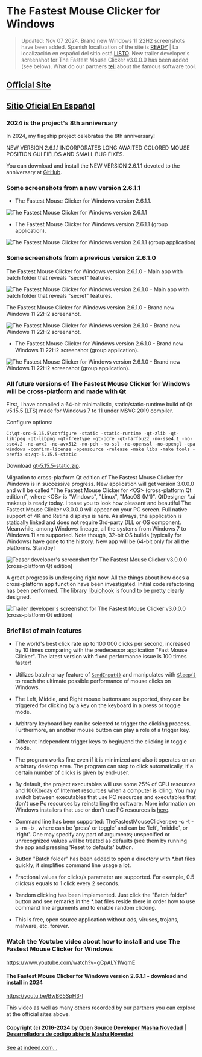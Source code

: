 # The Fastest Mouse Clicker for Windows

> Updated: Nov 07 2024. Brand new Windows 11 22H2 screenshots have been added. Spanish localization of the site is [READY](https://windows-2048.github.io/The-Fastest-Mouse-Clicker-for-Windows/) | La localización en español del sitio está [LISTO](https://windows-2048.github.io/es/El-Clicker-de-Raton-Mas-Rapido-para-Windows/).
New trailer developer's screenshot for The Fastest Mouse Clicker v3.0.0.0 has been added (see below).
What do our partners [tell](https://windows-2048.github.io/The-Fastest-Mouse-Clicker-for-Windows/index.html#Partners) about the famous software tool.

## [Official Site](https://windows-2048.github.io/The-Fastest-Mouse-Clicker-for-Windows/)

## [Sitio Oficial En Español](https://windows-2048.github.io/es/El-Clicker-de-Raton-Mas-Rapido-para-Windows/)

### 2024 is the project's 8th anniversary

In 2024, my flagship project celebrates the 8th anniversary!

NEW VERSION 2.6.1.1 INCORPORATES LONG AWAITED COLORED MOUSE POSITION GUI FIELDS AND SMALL BUG FIXES.

You can download and install
the NEW VERSION 2.6.1.1 devoted to the anniversary
at [GitHub](https://github.com/windows-2048/The-Fastest-Mouse-Clicker-for-Windows/releases/tag/v2.6.1.1).

### Some screenshots from a new version 2.6.1.1

* The Fastest Mouse Clicker for Windows version 2.6.1.1.

![The Fastest Mouse Clicker for Windows version 2.6.1.1](screenshots_new/v2.6.1.1/tfmcfw_singleapp_v2.6.1.1.png?raw=true)

* The Fastest Mouse Clicker for Windows version 2.6.1.1 (group application).

![The Fastest Mouse Clicker for Windows version 2.6.1.1 (group application)](screenshots_new/v2.6.1.1/tfmcfw_groupapp_v2.6.1.1.png?raw=true)

### Some screenshots from a previous version 2.6.1.0

The Fastest Mouse Clicker for Windows version 2.6.1.0 - Main app with batch folder that reveals "secret" features.

![The Fastest Mouse Clicker for Windows version 2.6.1.0 - Main app with batch folder that reveals "secret" features.](screenshots_new/v2.6.1.0/tfmcfw-v2.6.1.0-batch-folder.jpg?raw=true)

The Fastest Mouse Clicker for Windows version 2.6.1.0 - Brand new Windows 11 22H2 screenshot.

![The Fastest Mouse Clicker for Windows version 2.6.1.0 - Brand new Windows 11 22H2 screenshot.](screenshots_new/v2.6.1.0/tfmcfw-win11-22h2-sapp.jpg?raw=true)

* The Fastest Mouse Clicker for Windows version 2.6.1.0 - Brand new Windows 11 22H2 screenshot (group application).

![The Fastest Mouse Clicker for Windows version 2.6.1.0 - Brand new Windows 11 22H2 screenshot (group application).](screenshots_new/v2.6.1.0/tfmcfw-win11-22h2-gapp.jpg?raw=true)

### All future versions of The Fastest Mouse Clicker for Windows will be cross-platform and made with Qt

First, I have compiled a 64-bit minimalistic, static/static-runtime build of Qt v5.15.5 (LTS) made for Windows 7 to 11 under MSVC 2019 compiler.

Configure options:

```
C:\qt-src-5.15.5\configure -static -static-runtime -qt-zlib -qt-libjpeg -qt-libpng -qt-freetype -qt-pcre -qt-harfbuzz -no-sse4.1 -no-sse4.2 -no-avx2 -no-avx512 -no-pch -no-ssl -no-openssl -no-opengl -qpa windows -confirm-license -opensource -release -make libs -make tools -prefix c:/qt-5.15.5-static
```

Download [qt-5.15.5-static.zip](https://filedn.com/llBp1EbMQML0Hdv9A9SVo6b/qt-5.15.5-static.zip).

Migration to cross-platform Qt edition of The Fastest Mouse Clicker for Windows is in successive progress. New application will get version 3.0.0.0 and will be called
"The Fastest Mouse Clicker for \<OS\> (cross-platform Qt edition)", where \<OS\> is "Windows", "Linux", "MacOS (M1)".
QtDesigner \*.ui makeup is ready today. I tease you to look how pleasant and beautiful The Fastest Mouse Clicker v3.0.0.0 will appear
on your PC screen. Full native support of 4K and Retina displays is here. As always, the application is statically linked and does not
require 3rd-party DLL or OS component. Meanwhile, among Windows lineage, all the systems from Windows&nbsp;7 to Windows&nbsp;11 are supported.
Note though, 32-bit OS builds (typically for Windows) have gone to the history. New app will be 64-bit only for all the platforms. Standby!

![Teaser developer's screenshot for The Fastest Mouse Clicker v3.0.0.0 (cross-platform Qt edition)](screenshots_new/v3.0.0.0/TheFastestMouseClickerQt.png?raw=true)

A great progress is undergoing right now. All the things about how does a cross-platform app function have been investigated.
Initial code refactoring has been performed. The library [libuiohook](https://github.com/kwhat/libuiohook) is found to be pretty clearly designed.

![Trailer developer's screenshot for The Fastest Mouse Clicker v3.0.0.0 (cross-platform Qt edition)](screenshots_new/v3.0.0.0/TheFastestMouseClicker.png?raw=true)

### Brief list of main features

* The world's best click rate up to 100 000 clicks per second, increased by 10 times comparing with the predecessor application "Fast Mouse Clicker". The latest version with fixed performance issue is 100 times faster!

* Utilizes batch-array feature of <code><a href="https://docs.microsoft.com/en-us/windows/win32/api/winuser/nf-winuser-sendinput" target="_blank">SendInput()</a></code> and manipulates with <code><a href="https://docs.microsoft.com/en-us/windows/win32/api/synchapi/nf-synchapi-sleep" target="_blank">Sleep()</a></code> to reach the ultimate possible performance of mouse clicks on Windows.

* The Left, Middle, and Right mouse buttons are supported, they can be triggered for clicking by a key on the keyboard in a press or toggle mode.

* Arbitrary keyboard key can be selected to trigger the clicking process. Furthermore, an another mouse button can play a role of a trigger key.

* Different independent trigger keys to begin/end the clicking in toggle mode.

* The program works fine even if it is minimized and also it operates on an arbitrary desktop area. The program can stop to click automatically, if a certain number of clicks is given by end-user.

* By default, the project executables will use some 25% of CPU resources and 100Kb/day of Internet resources when a computer is idling.
You may switch between executables that use PC resources and executables that don't use Pc resources by reinstalling the software.
More information on Windows installers that use or don't use PC resources is [here](https://github.com/windows-2048/The-Fastest-Mouse-Clicker-for-Windows/blob/master/InnoSetupDownloader/README.md).

* Command line has been supported: TheFastestMouseClicker.exe -c <clicks per second> -t <trigger key> -s <stop at> -m <trigger key mode> -b <mouse button to click>, where <trigger key mode> can be 'press' or'toggle' and <mouse button to click> can be 'left', 'middle', or 'right'. One may specify any part of arguments; unspecified or unrecognized values will be treated as defaults (see them by running the app and pressing 'Reset to defaults' button.

* Button "Batch folder" has been added to open a directory with *.bat files quickly; it simplifies command line usage a lot.

* Fractional values for clicks/s parameter are supported. For example, 0.5 clicks/s equals to 1 click every 2 seconds.

* Random clicking has been implemented. Just click the "Batch folder" button and see remarks in the *.bat files reside there in order how to use command line arguments and to enable random clicking.

* This is free, open source application without ads, viruses, trojans, malware, etc. forever.

### Watch the Youtube video about how to install and use The Fastest Mouse Clicker for Windows

https://www.youtube.com/watch?v=gCpALY1WqmE

#### The Fastest Mouse Clicker for Windows version 2.6.1.1 - download and install in 2024

https://youtu.be/BwB65SpH3-I

This video as well as many others recorded by our partners you can explore at the official sites above.

#### Copyright (c) 2016-2024 by [Open Source Developer Masha Novedad](https://windows-2048.github.io/) | [Desarrolladora de código abierto Masha Novedad](https://windows-2048.github.io/es/)

[See at indeed.com...](https://profile.indeed.com/p/mashan-hc2ql7c)
